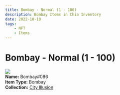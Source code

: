 ```yaml
---
title: Bombay - Normal (1 - 100)
description: Bombay Items in Chia Inventory
date: 2022-10-10
tags:
    - NFT
    - Items
---
```


# Bombay - Normal (1 - 100)
<div class="item_thumbnail">
<img loading="lazy" src="https://axhfouitlbhennxfwnh6cqmiggwr5wz6rcyvmlt5wxhvgtpzl5xq.arweave.net/Bc5XURNYTka25bNP4UGIMa0e2z6IsVYufbXPU035X28"><br/>
<div><strong>Name:</strong> Bombay#086</div>
<div><strong>Item Type:</strong> Bombay</div>
<div><strong>Collection:</strong> <a href="https://www.spacescan.io/xch/nft/collection/col1lend2dcn558km4wcwta4xnkfv3xpcmlp9kyt0m909emvfxechlyqdl5ndg">City Illusion</a></div>
</div>

